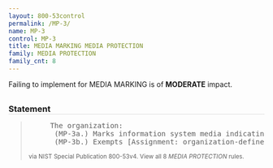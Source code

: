 ```yaml
---
layout: 800-53control
permalink: /MP-3/
name: MP-3
control: MP-3
title: MEDIA MARKING MEDIA PROTECTION
family: MEDIA PROTECTION
family_cnt: 8
---
```

<p class="text-warning">Failing to implement for MEDIA MARKING is of <b>MODERATE</b> impact.</p>

<h3 style="border-bottom:1px solid #ddd;margin:30px 0 8px 0;">Statement</h3>
<blockquote>
<pre>     The organization: 
      (MP-3a.) Marks information system media indicating the distribution limitations, handling caveats, and applicable security markings (if any) of the information; and 
      (MP-3b.) Exempts [Assignment: organization-defined types of information system media] from marking as long as the media remain within [Assignment: organization-defined controlled areas]. 
</pre>
<p><small>via NIST Special Publication 800-53v4. View all 8 <i>MEDIA PROTECTION</i> rules. <a href="/cce/ssg/group/$Group_id"><span class="glyphicon glyphicon-link"></span></a> </small></p>
</blockquote>


